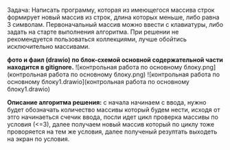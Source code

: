 Задача: Написать программу, которая из имеющегося массива строк формирует новый массив из строк, длина которых меньше, либо равна 3 символам. Первоначальный массив можно ввести с клавиатуры, либо задать на старте выполнения алгоритма. При решении не рекомендуется пользоваться коллекциями, лучше обойтись исключительно массивами. 


**фото и фаил (drawio) по блок-схемой основной содержательной части находится в gitignore.**
![контрольная работа по основному блоку.png](контрольная работа по основному блоку.png)
![контрольная работа по основному блоку1.drawio](контрольная работа по основному блоку1.drawio)

**Описание алгоритма решения:** 
с начала начинаем с ввода, нужно будет обозначать количество массивы который будем нести, исходя от этго начинаеться счечик ввода, посли идет цикл проверка массивы по условия (<=3), далее получаем новый массив который по циклу тоже проворяется на тем же условия, далее полученый резултать выходеть на экран по условия. 


